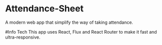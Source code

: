 # Attendance-Sheet
A modern web app that simplify the way of taking attendance.

#Info Tech
This app uses React, Flux and React Router to make it fast and ultra-responsive.
